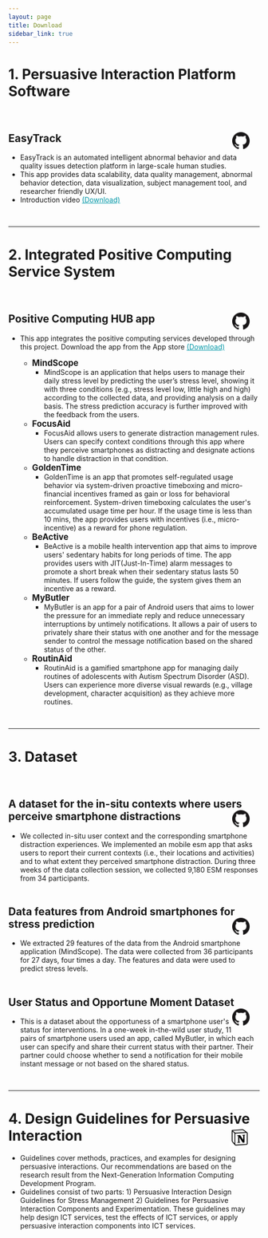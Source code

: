 ```yaml
---
layout: page
title: Download
sidebar_link: true
---
```


# <b> 1. Persuasive Interaction Platform Software </b>
<br/>

## <b>EasyTrack</b> <a href = "https://github.com/Qobiljon/ET_Dashboard" ><img src="github.png" alt="Github Page" style="float:right;margin-right:20px;width:35px;height:35px;" ></a>
  * EasyTrack is an automated intelligent abnormal behavior and data quality issues detection platform in large-scale human studies.
  * This app provides data scalability, data quality management, abnormal behavior detection, data visualization, subject management tool, and researcher friendly UX/UI.
  * Introduction video <a href = "https://drive.google.com/file/d/18u3kPfgMehUNmyBhb_XnMB4V-AkQv429/view" style ="color:#0097A7;">(Download)</a>
<br/>
<hr color="gray" noshade/>

# <b> 2. Integrated Positive Computing Service System </b>
<br/>

## <b>Positive Computing HUB app</b> <a href = "https://github.com/alice-iceberg/Positive-Computing-Hub" ><img src="github.png" alt="Github Page" style="float:right;margin-right:20px;width:35px;height:35px;" ></a>

  * This app integrates the positive computing services developed through this project. Download the app from the App store <a href = "https://play.google.com/store/apps/details?id=com.imcl.dtx" style ="color:#0097A7;">(Download)</a>

      * <big><b>MindScope</b></big>
          * MindScope is an application that helps users to manage their daily stress level by predicting the user’s stress level, showing it with three conditions (e.g., stress level low, little high and high) according to the collected data, and providing analysis on a daily basis. The stress prediction accuracy is further improved with the feedback from the users.  
      * <big><b>FocusAid</b></big>
          * FocusAid allows users to generate distraction management rules. Users can specify context conditions through this app where they perceive smartphones as distracting and designate actions to handle distraction in that condition.
      *  <big><b>GoldenTime</b></big>
          * GoldenTime is an app that promotes self-regulated usage behavior via system-driven proactive timeboxing and micro-financial incentives framed as gain or loss for behavioral reinforcement. System-driven timeboxing calculates the user's accumulated usage time per hour. If the usage time is less than 10 mins, the app provides users with incentives (i.e., micro-incentive) as a reward for phone regulation.
      *  <big><b>BeActive</b></big>
          * BeActive is a mobile health intervention app that aims to improve users' sedentary habits for long periods of time. The app provides users with JIT(Just-In-Time) alarm messages to promote a short break when their sedentary status lasts 50 minutes. If users follow the guide, the system gives them an incentive as a reward.
      * <big><b>MyButler</b></big>
          * MyButler is an app for a pair of Android users that aims to lower the pressure for an immediate reply and reduce unnecessary interruptions by untimely notifications. It allows a pair of users to privately share their status with one another and for the message sender to control the message notification based on the shared status of the other.
      * <big><b>RoutinAid</b></big>
          * RoutinAid is a gamified smartphone app for managing daily routines of adolescents with Autism Spectrum Disorder (ASD). Users can experience more diverse visual rewards (e.g., village development, character acquisition) as they achieve more routines.
<br/>
<hr color="gray" noshade/>

# <b> 3. Dataset </b>
<br/>

## <b>A dataset for the in-situ contexts where users perceive smartphone distractions</b> <a href = "https://github.com/Kaist-ICLab/positive-computing-dataset-distracting-context" ><img src="github.png" alt="Github Page" style="float:right;margin-right:20px;width:35px;height:35px;" ></a>
  * We collected in-situ user context and the corresponding smartphone distraction experiences. We implemented an mobile esm app that asks users to report their current contexts (i.e., their locations and activities) and to what extent they perceived smartphone distraction. During three weeks of the data collection session, we collected 9,180 ESM responses from 34 participants.
<br/><br/>

## <b>Data features from Android smartphones for stress prediction</b> <a href = "https://github.com/Ajou-HCI-Lab/MindScope" ><img src="github.png" alt="Github Page" style="float:right;margin-right:20px;width:px35;height:35px;" ></a>
  * We extracted 29 features of the data from the Android smartphone application (MindScope). The data were collected from 36 participants for 27 days, four times a day. The features and data were used to predict stress levels.
<br/><br/>

## <b>User Status and Opportune Moment Dataset</b> <a href = "https://github.com/nmsl-kaist/mybutler-dataset" ><img src="github.png" alt="Github Page" style="float:right;margin-right:20px;width:35px;height:35px;" ></a>
  * This is a dataset about the opportuness of a smartphone user's status for interventions. In a one-week in-the-wild user study, 11 pairs of smartphone users used an app, called MyButler, in which each user can specify and share their current status with their partner. Their partner could choose whether to send a notification for their mobile instant message or not based on the shared status.
<br/>

<hr color="gray" noshade/>

# <b> 4. Design Guidelines for Persuasive Interaction </b> <a href = "https://twkim24.notion.site/Design-guidelines-for-persuasive-interaction-service-system-design-abf585bbd2834ccbb2ce23c897514c72" ><img src="notion.png" alt="Notion Page" style="float:right;margin-right:20px;width:40px;height:40px;" ></a><br/>
  * Guidelines cover methods, practices, and examples for designing persuasive interactions. Our recommendations are based on the research result from the Next-Generation Information Computing Development Program.
  * Guidelines consist of two parts: 1) Persuasive Interaction Design Guidelines for Stress Management 2) Guidelines for Persuasive Interaction Components and Experimentation. These guidelines may help design ICT services, test the effects of ICT services, or apply persuasive interaction components into ICT services.
